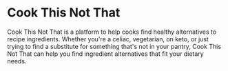 # Cook This Not That

Cook This Not That is a platform to help cooks find healthy alternatives to recipe ingredients. Whether you're a celiac, vegetarian, on keto, or just trying to find a substitute for something that's not in your pantry, Cook This Not That can help you find ingredient alternatives that fit your dietary needs.
